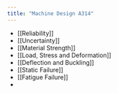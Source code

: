 ```yaml
---
title: "Machine Design A314"
---
```

- [[Reliability]]
- [[Uncertainty]]
- [[Material Strength]]
- [[Load, Stress and Deformation]]
- [[Deflection and Buckling]]
- [[Static Failure]]
- [[Fatigue Failure]]
- 
